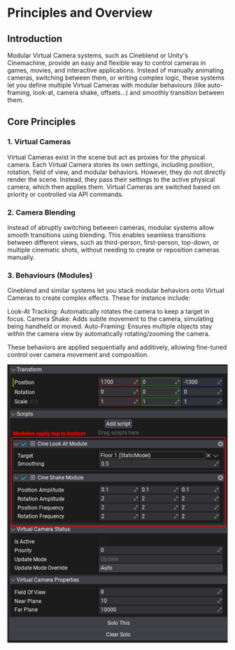 # Principles and Overview

## Introduction

Modular Virtual Camera systems, such as Cineblend or Unity's Cinemachine, provide an easy and flexible way to control cameras in games, movies, and interactive applications. Instead of manually animating cameras, switching between them, or writing complex logic, these systems let you define multiple Virtual Cameras with modular behaviours (like auto-framing, look-at, camera shake, offsets...) and smoothly transition between them.

## Core Principles

### 1. Virtual Cameras
Virtual Cameras exist in the scene but act as proxies for the physical camera. Each Virtual Camera stores its own settings, including position, rotation, field of view, and modular behaviors. However, they do not directly render the scene. Instead, they pass their settings to the active physical camera, which then applies them. Virtual Cameras are switched based on priority or controlled via API commands.

### 2. Camera Blending
Instead of abruptly switching between cameras, modular systems allow smooth transitions using blending. This enables seamless transitions between different views, such as third-person, first-person, top-down, or multiple cinematic shots, without needing to create or reposition cameras manually.

### 3. Behaviours (Modules)
Cineblend and similar systems let you stack modular behaviors onto Virtual Cameras to create complex effects. These for instance include:

Look-At Tracking: Automatically rotates the camera to keep a target in focus.
Camera Shake: Adds subtle movement to the camera, simulating being handheld or moved.
Auto-Framing: Ensures multiple objects stay within the camera view by automatically rotating/zooming the camera.

These behaviors are applied sequentially and additively, allowing fine-tuned control over camera movement and composition.

![Modules](../../images/Modules.png)